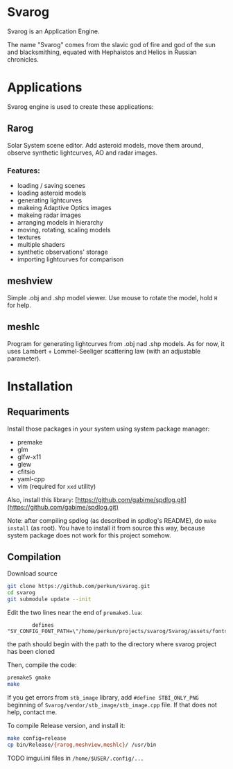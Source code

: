 # Svarog

Svarog is an Application Engine.

The name "Svarog" comes from the slavic god of fire and god of the sun and
blacksmithing, equated with Hephaistos and Helios in Russian chronicles.



# Applications

Svarog engine is used to create these applications:

## Rarog

Solar System scene editor. Add asteroid models, move them around, observe
synthetic lightcurves, AO and radar images.

### Features:

* loading / saving scenes
* loading asteroid models
* generating lightcurves
* makeing Adaptive Optics images
* makeing radar images
* arranging models in hierarchy
* moving, rotating, scaling models
* textures
* multiple shaders
* synthetic observations' storage
* importing lightcurves for comparison

## meshview

Simple .obj and .shp model viewer. Use mouse to rotate the model, hold `H` for
help.

## meshlc

Program for generating lightcurves from .obj nad .shp models. As for now, it
uses Lambert + Lommel-Seeliger scattering law (with an adjustable parameter).



# Installation

## Requariments

Install those packages in your system using system package manager:

* premake
* glm
* glfw-x11
* glew
* cfitsio
* yaml-cpp
* vim (required for `xxd` utility)

Also, install this library:
[https://github.com/gabime/spdlog.git](https://github.com/gabime/spdlog.git)

Note: after compiling spdlog (as described in spdlog's README), do `make
install` (as root). You have to install it from source this way, because system
package does not work for this project somehow.

## Compilation

Download source

```bash
git clone https://github.com/perkun/svarog.git
cd svarog
git submodule update --init
```

Edit the two lines near the end of  `premake5.lua`:

```
		defines "SV_CONFIG_FONT_PATH=\"/home/perkun/projects/svarog/Svarog/assets/fonts\""
```

the path should begin with the path to the directory where svarog project has
been cloned



Then, compile the code:

```bash
premake5 gmake
make
```

If you get errors from `stb_image` library, add `#define STBI_ONLY_PNG`
beginning of `Svarog/vendor/stb_image/stb_image.cpp` file. If that does not
help, contact me.


To compile Release version, and install it:

```bash
make config=release
cp bin/Release/{rarog,meshview,meshlc}/ /usr/bin
```

TODO imgui.ini files in `/home/$USER/.config/...`




